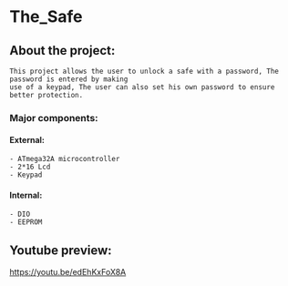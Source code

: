 # The_Safe
  ## About the project:
    This project allows the user to unlock a safe with a password, The password is entered by making 
    use of a keypad, The user can also set his own password to ensure better protection.
  ### Major components:
  #### External:
    - ATmega32A microcontroller 
    - 2*16 Lcd
    - Keypad
  #### Internal:
    - DIO
    - EEPROM 
  ## Youtube preview:
   https://youtu.be/edEhKxFoX8A
